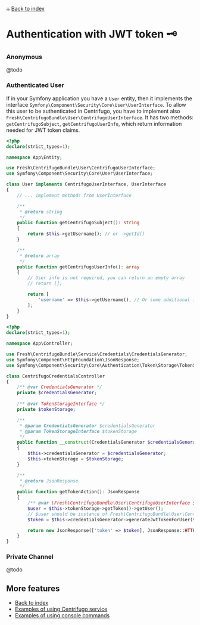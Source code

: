 🔝 [Back to index](./../../README.md "Back to index")

# Authentication with JWT token 🗝️️

### Anonymous

@todo

### Authenticated User

If in your Symfony application you have a `User` entity, then it implements the interface `Symfony\Component\Security\Core\User\UserInterface`.
To allow this user to be authenticated in Centrifugo, you have to implement also `Fresh\CentrifugoBundle\User\CentrifugoUserInterface`.
It has two methods: `getCentrifugoSubject`, `getCentrifugoUserInfo`, which return information needed for JWT token claims.

```php
<?php
declare(strict_types=1);

namespace App\Entity;

use Fresh\CentrifugoBundle\User\CentrifugoUserInterface;
use Symfony\Component\Security\Core\User\UserInterface;

class User implements CentrifugoUserInterface, UserInterface
{
    // ... implement methods from UserInterface

    /**
     * @return string
     */
    public function getCentrifugoSubject(): string
    {
        return $this->getUsername(); // or ->getId()
    }

    /**
     * @return array
     */
    public function getCentrifugoUserInfo(): array
    {
        // User info is not required, you can return an empty array
        // return [];

        return [
            'username' => $this->getUsername(), // Or some additional info, if you want
        ];
    }
}

```


```php
<?php
declare(strict_types=1);

namespace App\Controller;

use Fresh\CentrifugoBundle\Service\Credentials\CredentialsGenerator;
use Symfony\Component\HttpFoundation\JsonResponse;
use Symfony\Component\Security\Core\Authentication\Token\Storage\TokenStorageInterface;

class CentrifugoCredentialsController
{
    /** @var CredentialsGenerator */
    private $credentialsGenerator;
    
    /** @var TokenStorageInterface */
    private $tokenStorage;

    /**
     * @param CredentialsGenerator $credentialsGenerator
     * @param TokenStorageInterface $tokenStorage
     */
    public function __construct(CredentialsGenerator $credentialsGenerator, TokenStorageInterface $tokenStorage)
    {
        $this->credentialsGenerator = $credentialsGenerator;
        $this->tokenStorage = $tokenStorage;
    }

    /**
     * @return JsonResponse
     */
    public function getTokenAction(): JsonResponse
    {
        /** @var \Fresh\CentrifugoBundle\User\CentrifugoUserInterface $user */
        $user = $this->tokenStorage->getToken()->getUser();
        // $user should be instance of Fresh\CentrifugoBundle\User\CentrifugoUserInterface
        $token = $this->credentialsGenerator->generateJwtTokenForUser($user);

        return new JsonResponse(['token' => $token], JsonResponse::HTTP_OK);
    }
}
```

### Private Channel

@todo

## More features

* [Back to index](./../../README.md "Back to index")
* [Examples of using Centrifugo service](./centrifugo_service_methods.md "Examples of using Centrifugo service")
* [Examples of using console commands](./console_commands.md "Examples of using console commands")
